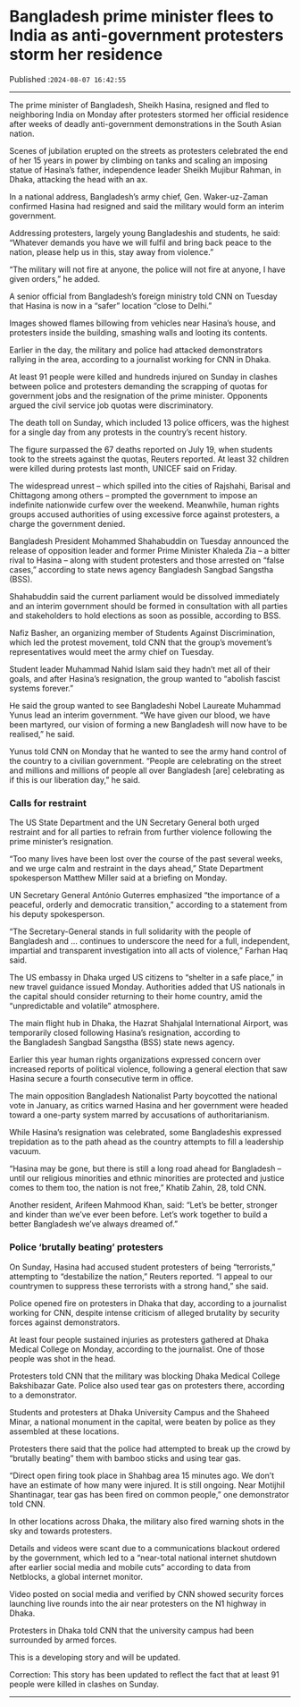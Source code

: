 # Bangladesh prime minister flees to India as anti-government protesters storm her residence

Published :`2024-08-07 16:42:55`

---

The prime minister of Bangladesh, Sheikh Hasina, resigned and fled to neighboring India on Monday after protesters stormed her official residence after weeks of deadly anti-government demonstrations in the South Asian nation.

Scenes of jubilation erupted on the streets as protesters celebrated the end of her 15 years in power by climbing on tanks and scaling an imposing statue of Hasina’s father, independence leader Sheikh Mujibur Rahman, in Dhaka, attacking the head with an ax.

In a national address, Bangladesh’s army chief, Gen. Waker-uz-Zaman confirmed Hasina had resigned and said the military would form an interim government.

Addressing protesters, largely young Bangladeshis and students, he said: “Whatever demands you have we will fulfil and bring back peace to the nation, please help us in this, stay away from violence.”

“The military will not fire at anyone, the police will not fire at anyone, I have given orders,” he added.

A senior official from Bangladesh’s foreign ministry told CNN on Tuesday that Hasina is now in a “safer”  location “close to Delhi.”

Images showed flames billowing from vehicles near Hasina’s house, and protesters inside the building, smashing walls and looting its contents.

Earlier in the day, the military and police had attacked demonstrators rallying in the area, according to a journalist working for CNN in Dhaka.

At least 91 people were killed and hundreds injured on Sunday in clashes between police and protesters demanding the scrapping of quotas for government jobs and the resignation of the prime minister. Opponents argued the civil service job quotas were discriminatory.

The death toll on Sunday, which included 13 police officers, was the highest for a single day from any protests in the country’s recent history.

The figure surpassed the 67 deaths reported on July 19, when students took to the streets against the quotas, Reuters reported. At least 32 children were killed during protests last month, UNICEF said on Friday.

The widespread unrest – which spilled into the cities of Rajshahi, Barisal and Chittagong among others – prompted the government to impose an indefinite nationwide curfew over the weekend. Meanwhile, human rights groups accused authorities of using excessive force against protesters, a charge the government denied.

Bangladesh President Mohammed Shahabuddin on Tuesday announced the release of opposition leader and former Prime Minister Khaleda Zia – a bitter rival to Hasina – along with student protesters and those arrested on “false cases,” according to state news agency Bangladesh Sangbad Sangstha (BSS).

Shahabuddin said the current parliament would be dissolved immediately and an interim government should be formed in consultation with all parties and stakeholders to hold elections as soon as possible, according to BSS.

Nafiz Basher, an organizing member of Students Against Discrimination, which led the protest movement, told CNN that the group’s movement’s representatives would meet the army chief on Tuesday.

Student leader Muhammad Nahid Islam said they hadn’t met all of their goals, and after Hasina’s resignation, the group wanted to “abolish fascist systems forever.”

He said the group wanted to see Bangladeshi Nobel Laureate Muhammad Yunus lead an interim government. “We have given our blood, we have been martyred, our vision of forming a new Bangladesh will now have to be realised,” he said.

Yunus told CNN on Monday that he wanted to see the army hand control of the country to a civilian government. “People are celebrating on the street and millions and millions of people all over Bangladesh [are] celebrating as if this is our liberation day,” he said.

### Calls for restraint

The US State Department and the UN Secretary General both urged restraint and for all parties to refrain from further violence following the prime minister’s resignation.

“Too many lives have been lost over the course of the past several weeks, and we urge calm and restraint in the days ahead,” State Department spokesperson Matthew Miller said at a briefing on Monday.

UN Secretary General António Guterres emphasized “the importance of a peaceful, orderly and democratic transition,” according to a statement from his deputy spokesperson.

“The Secretary-General stands in full solidarity with the people of Bangladesh and … continues to underscore the need for a full, independent, impartial and transparent investigation into all acts of violence,” Farhan Haq said.

The US embassy in Dhaka urged US citizens to “shelter in a safe place,” in new travel guidance issued Monday. Authorities added that US nationals in the capital should consider returning to their home country, amid the “unpredictable and volatile” atmosphere.

The main flight hub in Dhaka, the Hazrat Shahjalal International Airport, was temporarily closed following Hasina’s resignation, according to the Bangladesh Sangbad Sangstha (BSS) state news agency.

Earlier this year human rights organizations expressed concern over increased reports of political violence, following a general election that saw Hasina secure a fourth consecutive term in office.

The main opposition Bangladesh Nationalist Party boycotted the national vote in January, as critics warned Hasina and her government were headed toward a one-party system marred by accusations of authoritarianism.

While Hasina’s resignation was celebrated, some Bangladeshis expressed trepidation as to the path ahead as the country attempts to fill a leadership vacuum.

“Hasina may be gone, but there is still a long road ahead for Bangladesh – until our religious minorities and ethnic minorities are protected and justice comes to them too, the nation is not free,” Khatib Zahin, 28, told CNN.

Another resident, Arifeen Mahmood Khan, said: “Let’s be better, stronger and kinder than we’ve ever been before. Let’s work together to build a better Bangladesh we’ve always dreamed of.”

### Police ‘brutally beating’ protesters

On Sunday, Hasina had accused student protesters of being “terrorists,” attempting to “destabilize the nation,” Reuters reported. “I appeal to our countrymen to suppress these terrorists with a strong hand,” she said.

Police opened fire on protesters in Dhaka that day, according to a journalist working for CNN, despite intense criticism of alleged brutality by security forces against demonstrators.

At least four people sustained injuries as protesters gathered at Dhaka Medical College on Monday, according to the journalist. One of those people was shot in the head.

Protesters told CNN that ⁠the military was blocking Dhaka Medical College Bakshibazar Gate. Police also used tear gas on protesters there, according to a demonstrator.

Students and protesters at Dhaka University Campus and the Shaheed Minar, a national monument in the capital, were beaten by police as they assembled at these locations.

Protesters there said that the police had attempted to break up the crowd by “brutally beating” them with bamboo sticks and using tear gas.

“Direct open firing took place in Shahbag area 15 minutes ago. We don’t have an estimate of how many were injured. It is still ongoing. Near Motijhil Shantinagar, tear gas has been fired on common people,” one demonstrator told CNN.

In other locations across Dhaka, the military also fired warning shots in the sky and towards protesters.

Details and videos were scant due to a communications blackout ordered by the government, which led to a “near-total national internet shutdown after earlier social media and mobile cuts” according to data from Netblocks, a global internet monitor.

Video posted on social media and verified by CNN showed security forces launching live rounds into the air near protesters on the N1 highway in Dhaka.

Protesters in Dhaka told CNN that the university campus had been surrounded by armed forces.

This is a developing story and will be updated.

Correction: This story has been updated to reflect the fact that at least 91 people were killed in clashes on Sunday.

---

